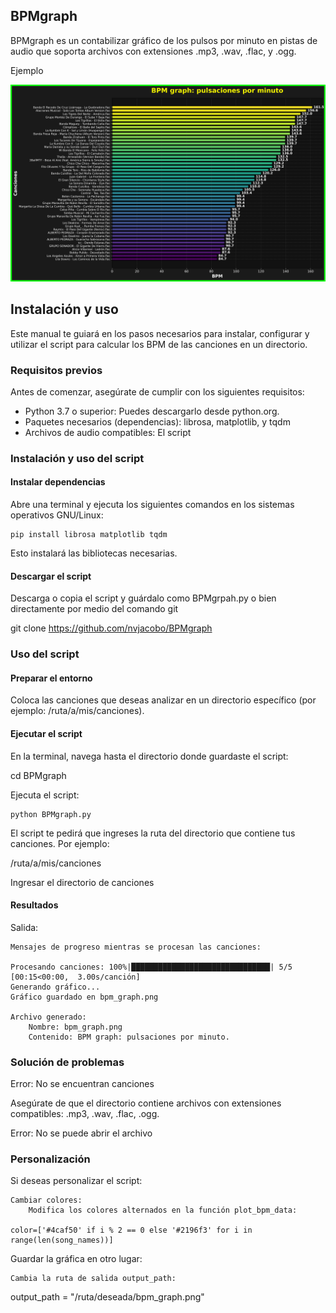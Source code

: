 ## BPMgraph 

BPMgraph es un contabilizar gráfico de los pulsos por minuto en pistas de audio que soporta archivos con extensiones .mp3, .wav, .flac, y .ogg.

Ejemplo 

[![Ejemplo](BPMgraph.png)](BPMgraph.png)

## Instalación y uso 

Este manual te guiará en los pasos necesarios para instalar, configurar y utilizar el script para calcular los BPM de las canciones en un directorio.

### Requisitos previos 

Antes de comenzar, asegúrate de cumplir con los siguientes requisitos:

-    Python 3.7 o superior: Puedes descargarlo desde python.org.
-    Paquetes necesarios (dependencias): librosa, matplotlib, y tqdm
-    Archivos de audio compatibles: El script 

### Instalación y uso del script

#### Instalar dependencias

Abre una terminal y ejecuta los siguientes comandos en los sistemas operativos GNU/Linux:

    pip install librosa matplotlib tqdm

Esto instalará las bibliotecas necesarias.

#### Descargar el script

Descarga o copia el script y guárdalo como BPMgrpah.py o bien directamente por medio del comando git

  git clone https://github.com/nvjacobo/BPMgraph
    
### Uso del script

#### Preparar el entorno

Coloca las canciones que deseas analizar en un directorio específico (por ejemplo: /ruta/a/mis/canciones).

#### Ejecutar el script

En la terminal, navega hasta el directorio donde guardaste el script:

   cd BPMgraph

Ejecuta el script:

    python BPMgraph.py
    
El script te pedirá que ingreses la ruta del directorio que contiene tus canciones. Por ejemplo:
    
    
   /ruta/a/mis/canciones

Ingresar el directorio de canciones

#### Resultados 

Salida:

    Mensajes de progreso mientras se procesan las canciones:

    Procesando canciones: 100%|███████████████████████████████| 5/5 [00:15<00:00,  3.00s/canción]
    Generando gráfico...
    Gráfico guardado en bpm_graph.png

    Archivo generado:
        Nombre: bpm_graph.png
        Contenido: BPM graph: pulsaciones por minuto.

###  Solución de problemas
   
   Error: No se encuentran canciones

Asegúrate de que el directorio contiene archivos con extensiones compatibles: .mp3, .wav, .flac, .ogg.

   Error: No se puede abrir el archivo

###  Personalización

Si deseas personalizar el script:

    Cambiar colores:
        Modifica los colores alternados en la función plot_bpm_data:

    color=['#4caf50' if i % 2 == 0 else '#2196f3' for i in range(len(song_names))]

Guardar la gráfica en otro lugar:

    Cambia la ruta de salida output_path:

output_path = "/ruta/deseada/bpm_graph.png"

